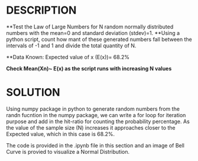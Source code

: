 # DESCRIPTION

**Test the Law of Large Numbers for N random normally distributed numbers with the mean=0 and standard deviation (stdev)=1.
**Using a python script, count how mant of these generated numbers fall between the intervals of -1 and 1 and divide the total quantity of N.

**Data Known: Expected value of x (E(x))= 68.2%

**Check Mean(Xn)~ E(x) as the script runs with increasing N values**

# SOLUTION

Using numpy package in python to generate random numbers from the randn fucntion in the numpy package, we can write a for loop for iteration purpose and add in the hit-ratio for counting the probability percentage.
As the value of the sample size (N) increases it approaches closer to the Expected value, which in this case is 68.2%.

The code is provided in the .ipynb file in this section and an image of Bell Curve is provied to visualize a Normal Distribution.
